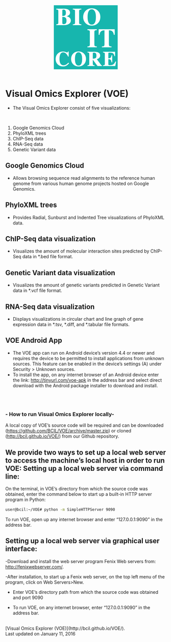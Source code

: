 <div style="text-align:center"><img src ="https://github.com/BCIL/VOE/blob/master/images/BioITCore_Logo_voe.png?raw=true" width=200 height=200/></div> <br />
 
Visual Omics Explorer (VOE)
==================

- The Visual Omics Explorer consist of five visualizations: 
<br />

<ol>
<li>Google Genomics Cloud</li>
<li>PhyloXML trees</li>
<li>ChIP-Seq data</li>
<li>RNA-Seq data</li>
<li>Genetic Variant data</li>
</ol>
 
Google Genomics Cloud
---------------
- Allows browsing sequence read alignments to the reference human genome from various human genome projects hosted on Google Genomics.
 
PhyloXML trees
----------------
- Provides Radial, Sunburst and Indented Tree visualizations of PhyloXML data.
 
ChIP-Seq data visualization
---------------------------
- Visualizes the amount of molecular interaction sites predicted by ChIP-Seq data in *.bed file format.
 
Genetic Variant data visualization
--------------------------------------
- Visualizes the amount of genetic variants predicted in Genetic Variant data in *.vcf file format.
 
RNA-Seq data visualization
--------------------------
- Displays visualizations in circular chart and line graph of gene expression data in *.tsv, *.diff, and *.tabular file formats.
 
VOE Android App
--------------------------
 
- The VOE app can run on Android device’s version 4.4 or newer and requires the device to be permitted to install applications from unknown sources. This feature can be enabled in the device’s settings (A) under Security > Unknown sources.
- To install the app, on any internet browser of an Android device enter the link: http://tinyurl.com/voe-apk in the address bar and select direct download with the Android package installer to download and install.
 
<br /><br />
 
### - How to run Visual Omics Explorer locally- ###
 
A local copy of VOE’s source code will be required and can be downloaded (https://github.com/BCIL/VOE/archive/master.zip) or cloned (http://bcil.github.io/VOE/) from our Github repository.
 
We provide two ways to set up a local web server to access the machine’s local host in order to run VOE:
Setting up a local web server via command line:
--------------------------------
 
On the terminal, in VOE’s directory from which the source code was obtained, enter the command below to start up a built-in HTTP server program in Python:

```bash 
user@bcil:~/VOE# python -m SimpleHTTPServer 9090
```
To run VOE, open up any internet browser and enter “127.0.0.1:9090” in the address bar.
 
Setting up a local web server via graphical user interface:
--------------------------------
 
-Download and install the web server program Fenix Web servers from: http://fenixwebserver.com/. 

-After installation, to start up a Fenix web server, on the top left menu of the program, click on Web Servers>New.

- Enter VOE’s directory path from which the source code was obtained and port 9090

- To run VOE, on any internet browser, enter “127.0.0.1:9090” in the address bar.

<br />
[Visual Omics Explorer (VOE)](http://bcil.github.io/VOE/). <br />
Last updated on January 11, 2016
